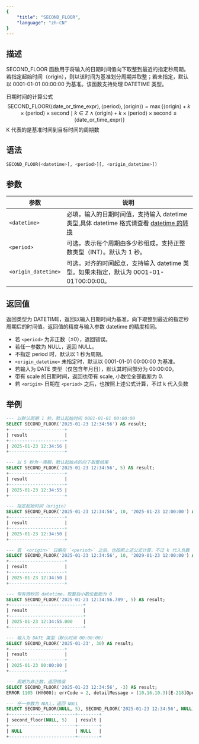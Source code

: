 ```yaml
---
{
    "title": "SECOND_FLOOR",
    "language": "zh-CN"
}
---
```


## 描述

SECOND_FLOOR 函数用于将输入的日期时间值向下取整到最近的指定秒周期。若指定起始时间（origin），则以该时间为基准划分周期并取整；若未指定，默认以 0001-01-01 00:00:00 为基准。该函数支持处理 DATETIME 类型。

日期时间的计算公式
$$
\text{SECOND\_FLOOR}(\langle\text{date\_or\_time\_expr}\rangle, \langle\text{period}\rangle, \langle\text{origin}\rangle) = \max\{\langle\text{origin}\rangle + k \times \langle\text{period}\rangle \times \text{second} \mid k \in \mathbb{Z} \land \langle\text{origin}\rangle + k \times \langle\text{period}\rangle \times \text{second} \leq \langle\text{date\_or\_time\_expr}\rangle\}
$$
K 代表的是基准时间到目标时间的周期数

## 语法

```sql
SECOND_FLOOR(<datetime>[, <period>][, <origin_datetime>])
```

## 参数

| 参数                  | 说明                                                       |
|---------------------|----------------------------------------------------------|
| `<datetime>`        | 必填，输入的日期时间值，支持输入 datetime 类型,具体 datetime 格式请查看 [datetime 的转换](../../../../../current/sql-manual/basic-element/sql-data-types/conversion/datetime-conversion)                            |
| `<period>`          | 可选，表示每个周期由多少秒组成，支持正整数类型（INT）。默认为 1 秒。                    |
| `<origin_datetime>` | 可选，对齐的时间起点，支持输入 datetime 类型。如果未指定，默认为 0001-01-01T00:00:00。 |

## 返回值
返回类型为 DATETIME，返回以输入日期时间为基准，向下取整到最近的指定秒周期后的时间值。返回值的精度与输入参数 datetime 的精度相同。

- 若 `<period>` 为非正数（≤0），返回错误。
- 若任一参数为 NULL，返回 NULL。
- 不指定 period 时，默认以 1 秒为周期。
- `<origin_datetime>` 未指定时，默认以 0001-01-01 00:00:00 为基准。
- 若输入为 DATE 类型（仅包含年月日），默认其时间部分为 00:00:00。
- 带有 scale 的日期时间，返回也带有 scale, 小数位全部截断为 0.
- 若 `<origin>` 日期在 `<period>` 之后，也按照上述公式计算，不过 k 代入负数

## 举例

```sql
--- 以默认周期 1 秒，默认起始时间 0001-01-01 00:00:00
SELECT SECOND_FLOOR('2025-01-23 12:34:56') AS result;
+---------------------+
| result              |
+---------------------+
| 2025-01-23 12:34:56 |
+---------------------+

--- 以 5 秒为一周期，默认起始点的向下取整结果
SELECT SECOND_FLOOR('2025-01-23 12:34:56', 5) AS result;
+---------------------+
| result              |
+---------------------+
| 2025-01-23 12:34:55 |
+---------------------+

--- 指定起始时间（origin）
SELECT SECOND_FLOOR('2025-01-23 12:34:56', 10, '2025-01-23 12:00:00') AS result;
+---------------------+
| result              |
+---------------------+
| 2025-01-23 12:34:50 |
+---------------------+

--- 若 `<origin>` 日期在 `<period>` 之后，也按照上述公式计算，不过 k 代入负数
SELECT SECOND_FLOOR('2025-01-23 12:34:56', 10, '2029-01-23 12:00:00') AS result;
+---------------------+
| result              |
+---------------------+
| 2025-01-23 12:34:50 |
+---------------------+

--- 带有微秒的 datetime，取整后小数位截断为 0
SELECT SECOND_FLOOR('2025-01-23 12:34:56.789', 5) AS result;
+----------------------------+
| result                     |
+----------------------------+
| 2025-01-23 12:34:55.000    |
+----------------------------+

--- 输入为 DATE 类型（默认时间 00:00:00）
SELECT SECOND_FLOOR('2025-01-23', 30) AS result;
+---------------------+
| result              |
+---------------------+
| 2025-01-23 00:00:00 |
+---------------------+

--- 周期为非正数，返回错误
SELECT SECOND_FLOOR('2025-01-23 12:34:56', -3) AS result;
ERROR 1105 (HY000): errCode = 2, detailMessage = (10.16.10.3)[E-218]Operation second_floor of 2025-01-23 12:34:56, -3 out of range

--- 任一参数为 NULL，返回 NULL
SELECT SECOND_FLOOR(NULL, 5), SECOND_FLOOR('2025-01-23 12:34:56', NULL) AS result;
+-------------------------+--------+
| second_floor(NULL, 5)   | result |
+-------------------------+--------+
| NULL                    | NULL   |
+-------------------------+--------+
```